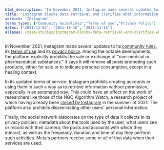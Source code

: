 ```yaml
---
html_description: "In November 2021, Instagram made several updates to its community rules, its terms of use and its privacy policy."
title: "Instagram blocks data retrieval and clarifies what information it retrieves"
service: "Instagram"
terms_types: ["Community Guidelines","Terms of use","Privacy Policy"]
dates: ["2021-11-03", "2021-11-10", "2021-11-16"]
aliases: /case-studies/instagram-blocks-data-retrieval-and-clarifies-what-information-it-retrieves
---
```


In November 2021, Instagram made several updates to its <a target="_blank" rel="noopener" href="https://github.com/OpenTermsArchive/contrib-versions/commit/9998cb21b69a222540491a81dd05be19a9785891">community rules</a>, its <a target="_blank" rel="noopener" href="https://github.com/OpenTermsArchive/contrib-versions/commit/9aaf5dbfc3b34d45d640b0c7f96dce3598c7bcd2">terms of use</a> and its <a target="_blank" rel="noopener" href="https://github.com/OpenTermsArchive/contrib-versions/commit/927ceba3865d79cd1b123d9f4b9928b8e997070c">privacy policy</a>. Among the notable developments, the platform explicitly prohibits the sale or exchange of "non-medical or pharmaceutical substances." It says it will remove all posts promoting such products, either for sale or to indicate personal consumption, except in a healing context.

In its updated terms of service, Instagram prohibits creating accounts or using them in such a way as to retrieve information without permission, especially in an automated way. This could have an effect on the work of researchers like those of the NGO Algorithm Watch, a research project of which having already been <a target="_blank" rel="noopener" href="https://algorithmwatch.org/en/instagram-research-shut-down-by-facebook/">closed by Instagram</a> in the summer of 2021. The platform also prohibits disseminating other users’ personal information.

Finally, the social network elaborates on the type of data it collects in its privacy policies: metadata about the tools used by the user, what users see or record with their camera, the posts and accounts with which they interact, as well as the frequency, duration and time of day they perform such activities. Meta's partners receive some or all of that data when their services are used.
